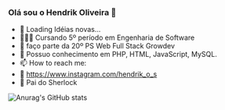 ### Olá sou o Hendrik Oliveira 👋

- 🔭 Loading Idéias novas...
- 🧑🏽‍🎓 Cursando 5º período em Engenharia de Software 
- 🚀 faço parte da 20º PS Web Full Stack Growdev
- 💬 Possuo conhecimento em PHP, HTML, JavaScript, MySQL.
- 📫 How to reach me:
- 📸 https://www.instagram.com/hendrik_o_s
- 🐶 Pai do Sherlock

![Anurag's GitHub stats](https://github-readme-stats.vercel.app/api?username=hendrikoliveira&show_icons=true&theme=radical)
